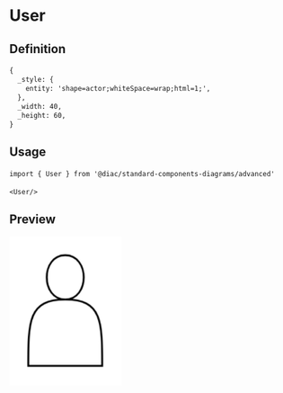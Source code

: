 # User

## Definition

```
{
  _style: { 
    entity: 'shape=actor;whiteSpace=wrap;html=1;',
  },
  _width: 40,
  _height: 60,
}
```

## Usage

```
import { User } from '@diac/standard-components-diagrams/advanced'

<User/>
```

## Preview

<img src="./user.png" width="200"/>
